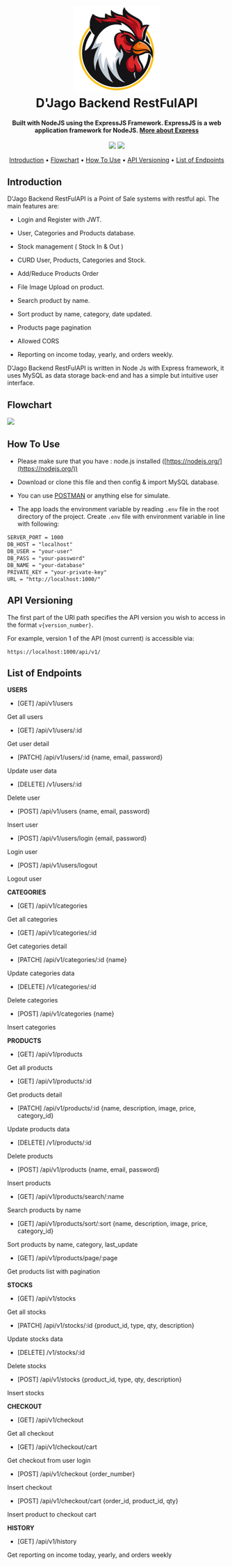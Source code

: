 <h1 align="center">
  <br>
  <img src="https://github.com/argadeva/djago-backend-restfulapi/raw/master/demo/logo.png" width="200">
  <br>
  D'Jago Backend RestFulAPI
  <br>
</h1>

<h4 align="center">Built with NodeJS using the ExpressJS Framework. ExpressJS is a web application framework for NodeJS. <a href="https://en.wikipedia.org/wiki/Express.js" target="_blank">More about Express</a></h4>

<p align="center">
  <img src="https://img.shields.io/badge/Node.js-v12.14.1-success">
  <img src="https://img.shields.io/badge/Express.js-v.4.17.1-informational">
</p>

<p align="center">
  <a href="#introduction">Introduction</a> •
  <a href="#flowchart">Flowchart</a> •
  <a href="#how-to-use">How To Use</a> •
  <a href="#api-versioning">API Versioning</a> •
  <a href="#list-of-endpoints">List of Endpoints</a>
</p>

## Introduction

D'Jago Backend RestFulAPI is a Point of Sale systems with restful api. The main features are:

- Login and Register with JWT.

- User, Categories and Products database.

- Stock management ( Stock In & Out )

- CURD User, Products, Categories and Stock.

- Add/Reduce Products Order

- File Image Upload on product.

- Search product by name.

- Sort product by name, category, date updated.

- Products page pagination

- Allowed CORS

- Reporting on income today, yearly, and orders weekly.

D'Jago Backend RestFulAPI is written in Node Js with Express framework, it uses MySQL as data storage back-end and has a simple but intuitive user interface.

## Flowchart

[![](https://mermaid.ink/img/eyJjb2RlIjoiZ3JhcGggTFJcbiAgICBBe1VTRVJTfSAtLT4gQihSRUdJU1RFUilcbiAgICBBIC0tPiBDKChMT0dJTikpXG4gICAgQiAtLT4gQ1xuICAgIEMgLS0-IEUoQ0FURUdPUklFUylcbiAgICBFIC0tPiBGXG4gICAgQyAtLT4gRihQUk9EVUNUUylcbiAgICBHIC0tPiBLW0lOXVxuICAgIEsgLS0-IEZcbiAgICBHIC0tPiBMW09VVF1cbiAgICBMIC0tPiBGXG4gICAgQyAtLT4gRyhTVE9DS1MpXG4gICAgQyAtLT4gSChDSEVDS09VVClcbiAgICBGIC0tPiBIXG4gICAgQyAtLT4gSXtISVNUT1JZfVxuICAgIEggLS0-IElcbiAgICBDIC0tPiBKKChMT0dPVVQpKSIsIm1lcm1haWQiOnsidGhlbWUiOiJkZWZhdWx0In0sInVwZGF0ZUVkaXRvciI6ZmFsc2V9)](https://mermaid-js.github.io/mermaid-live-editor/#/edit/eyJjb2RlIjoiZ3JhcGggTFJcbiAgICBBe1VTRVJTfSAtLT4gQihSRUdJU1RFUilcbiAgICBBIC0tPiBDKChMT0dJTikpXG4gICAgQiAtLT4gQ1xuICAgIEMgLS0-IEUoQ0FURUdPUklFUylcbiAgICBFIC0tPiBGXG4gICAgQyAtLT4gRihQUk9EVUNUUylcbiAgICBHIC0tPiBLW0lOXVxuICAgIEsgLS0-IEZcbiAgICBHIC0tPiBMW09VVF1cbiAgICBMIC0tPiBGXG4gICAgQyAtLT4gRyhTVE9DS1MpXG4gICAgQyAtLT4gSChDSEVDS09VVClcbiAgICBGIC0tPiBIXG4gICAgQyAtLT4gSXtISVNUT1JZfVxuICAgIEggLS0-IElcbiAgICBDIC0tPiBKKChMT0dPVVQpKSIsIm1lcm1haWQiOnsidGhlbWUiOiJkZWZhdWx0In0sInVwZGF0ZUVkaXRvciI6ZmFsc2V9)

## How To Use

- Please make sure that you have : node.js installed ([https://nodejs.org/](https://nodejs.org/))

- Download or clone this file and then config & import MySQL database.

- You can use [POSTMAN](https://www.getpostman.com/) or anything else for simulate.

- The app loads the environment variable by reading `.env` file in the root directory of the project. Create `.env` file with environment variable in line with following:

```
SERVER_PORT = 1000
DB_HOST = "localhost"
DB_USER = "your-user"
DB_PASS = "your-password"
DB_NAME = "your-database"
PRIVATE_KEY = "your-private-key"
URL = "http://localhost:1000/"
```

## API Versioning

The first part of the URI path specifies the API version you wish to access in the format `v{version_number}`.

For example, version 1 of the API (most current) is accessible via:

```
https://localhost:1000/api/v1/
```

## List of Endpoints

**USERS**

- [GET] /api/v1/users

Get all users

- [GET] /api/v1/users/:id

Get user detail

- [PATCH] /api/v1/users/:id {name, email, password}

Update user data

- [DELETE] /v1/users/:id

Delete user

- [POST] /api/v1/users {name, email, password}

Insert user

- [POST] /api/v1/users/login {email, password}

Login user

- [POST] /api/v1/users/logout

Logout user

**CATEGORIES**

- [GET] /api/v1/categories

Get all categories

- [GET] /api/v1/categories/:id

Get categories detail

- [PATCH] /api/v1/categories/:id {name}

Update categories data

- [DELETE] /v1/categories/:id

Delete categories

- [POST] /api/v1/categories {name}

Insert categories

**PRODUCTS**

- [GET] /api/v1/products

Get all products

- [GET] /api/v1/products/:id

Get products detail

- [PATCH] /api/v1/products/:id {name, description, image, price, category_id}

Update products data

- [DELETE] /v1/products/:id

Delete products

- [POST] /api/v1/products {name, email, password}

Insert products

- [GET] /api/v1/products/search/:name

Search products by name

- [GET] /api/v1/products/sort/:sort {name, description, image, price, category_id}

Sort products by name, category, last_update

- [GET] /api/v1/products/page/:page

Get products list with pagination

**STOCKS**

- [GET] /api/v1/stocks

Get all stocks

- [PATCH] /api/v1/stocks/:id {product_id, type, qty, description}

Update stocks data

- [DELETE] /v1/stocks/:id

Delete stocks

- [POST] /api/v1/stocks {product_id, type, qty, description}

Insert stocks

**CHECKOUT**

- [GET] /api/v1/checkout

Get all checkout

- [GET] /api/v1/checkout/cart

Get checkout from user login

- [POST] /api/v1/checkout {order_number}

Insert checkout

- [POST] /api/v1/checkout/cart {order_id, product_id, qty}

Insert product to checkout cart

**HISTORY**

- [GET] /api/v1/history

Get reporting on income today, yearly, and orders weekly
